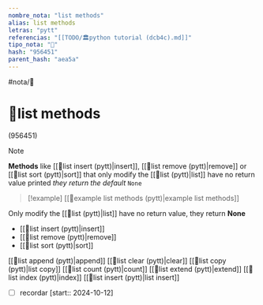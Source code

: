 ```yaml
---
nombre_nota: "list methods"
alias: list methods
letras: "pytt"
referencias: "[[TODO/🏛️python tutorial (dcb4c).md]]"
tipo_nota: "📑"
hash: "956451"
parent_hash: "aea5a"
---
```


#nota/📑

# 📑list methods
<div class="hash">(956451)</div>


> [!NOTE] 
 __Methods__ like [[📑list insert (pytt)|insert]], [[📑list remove (pytt)|remove]] or [[📑list sort (pytt)|sort]] that only modify the [[📑list (pytt)|list]] have no return value printed  _they return the default_ `None`


> [!example] 
  >[[📑example list methods (pytt)|example list methods]]


Only modify the [[📑list (pytt)|list]] have no return value, they return __None__

- [[📑list insert (pytt)|insert]]
- [[📑list remove (pytt)|remove]]
- [[📑list sort (pytt)|sort]]


[[📑list append (pytt)|append]]
[[📑list clear (pytt)|clear]]
[[📑list copy (pytt)|list copy]]
[[📑list count (pytt)|count]]
[[📑list extend (pytt)|extend]]
[[📑list index (pytt)|index]]
[[📑list insert (pytt)|list insert]]

- [ ] recordar  [start:: 2024-10-12]